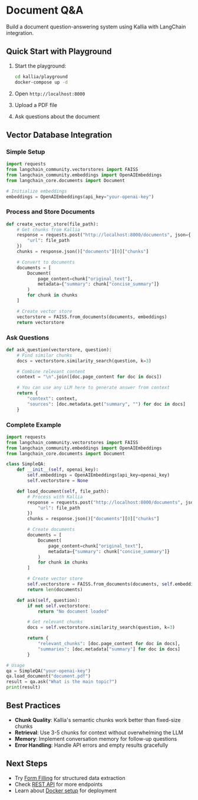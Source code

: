 # Document Q&A

Build a document question-answering system using Kallia with LangChain integration.

## Quick Start with Playground

1. Start the playground:

   ```bash
   cd kallia/playground
   docker-compose up -d
   ```

2. Open `http://localhost:8000`
3. Upload a PDF file
4. Ask questions about the document

## Vector Database Integration

### Simple Setup

```python
import requests
from langchain_community.vectorstores import FAISS
from langchain_community.embeddings import OpenAIEmbeddings
from langchain_core.documents import Document

# Initialize embeddings
embeddings = OpenAIEmbeddings(api_key="your-openai-key")
```

### Process and Store Documents

```python
def create_vector_store(file_path):
    # Get chunks from Kallia
    response = requests.post("http://localhost:8000/documents", json={
        "url": file_path
    })
    chunks = response.json()["documents"][0]["chunks"]

    # Convert to documents
    documents = [
        Document(
            page_content=chunk["original_text"],
            metadata={"summary": chunk["concise_summary"]}
        )
        for chunk in chunks
    ]

    # Create vector store
    vectorstore = FAISS.from_documents(documents, embeddings)
    return vectorstore
```

### Ask Questions

```python
def ask_question(vectorstore, question):
    # Find similar chunks
    docs = vectorstore.similarity_search(question, k=3)

    # Combine relevant content
    context = "\n".join([doc.page_content for doc in docs])

    # You can use any LLM here to generate answer from context
    return {
        "context": context,
        "sources": [doc.metadata.get("summary", "") for doc in docs]
    }
```

### Complete Example

```python
import requests
from langchain_community.vectorstores import FAISS
from langchain_community.embeddings import OpenAIEmbeddings
from langchain_core.documents import Document

class SimpleQA:
    def __init__(self, openai_key):
        self.embeddings = OpenAIEmbeddings(api_key=openai_key)
        self.vectorstore = None

    def load_document(self, file_path):
        # Process with Kallia
        response = requests.post("http://localhost:8000/documents", json={
            "url": file_path
        })
        chunks = response.json()["documents"][0]["chunks"]

        # Create documents
        documents = [
            Document(
                page_content=chunk["original_text"],
                metadata={"summary": chunk["concise_summary"]}
            )
            for chunk in chunks
        ]

        # Create vector store
        self.vectorstore = FAISS.from_documents(documents, self.embeddings)
        return len(documents)

    def ask(self, question):
        if not self.vectorstore:
            return "No document loaded"

        # Get relevant chunks
        docs = self.vectorstore.similarity_search(question, k=3)

        return {
            "relevant_chunks": [doc.page_content for doc in docs],
            "summaries": [doc.metadata["summary"] for doc in docs]
        }

# Usage
qa = SimpleQA("your-openai-key")
qa.load_document("document.pdf")
result = qa.ask("What is the main topic?")
print(result)
```

## Best Practices

- **Chunk Quality**: Kallia's semantic chunks work better than fixed-size chunks
- **Retrieval**: Use 3-5 chunks for context without overwhelming the LLM
- **Memory**: Implement conversation memory for follow-up questions
- **Error Handling**: Handle API errors and empty results gracefully

## Next Steps

- Try [Form Filling](form-filling.md) for structured data extraction
- Check [REST API](../fundamentals/rest-api.md) for more endpoints
- Learn about [Docker setup](../fundamentals/docker.md) for deployment
